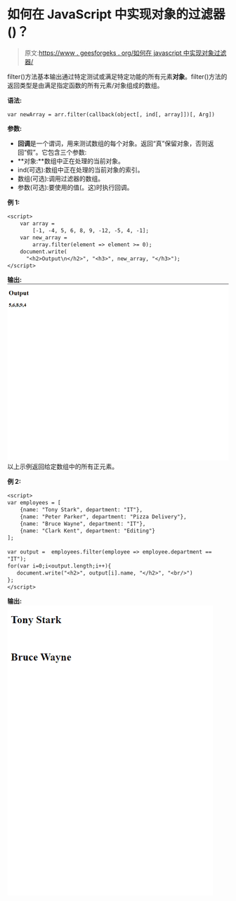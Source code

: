 # 如何在 JavaScript 中实现对象的过滤器()？

> 原文:[https://www . geesforgeks . org/如何在 javascript 中实现对象过滤器/](https://www.geeksforgeeks.org/how-to-implement-a-filter-for-objects-in-javascript/)

filter()方法基本输出通过特定测试或满足特定功能的所有元素**对象**。filter()方法的返回类型是由满足指定函数的所有元素/对象组成的数组。

**语法:**

```
var newArray = arr.filter(callback(object[, ind[, array]])[, Arg])
```

**参数:**

*   **回调**是一个谓词，用来测试数组的每个对象。返回“真”保留对象，否则返回“假”。它包含三个参数:
*   **对象:**数组中正在处理的当前对象。
*   ind(可选):数组中正在处理的当前对象的索引。
*   数组(可选):调用过滤器的数组。
*   参数(可选):要使用的值(。这)时执行回调。

**例 1:**

```
<script>
    var array = 
        [-1, -4, 5, 6, 8, 9, -12, -5, 4, -1];
    var new_array = 
        array.filter(element => element >= 0);
    document.write(
      "<h2>Output\n</h2>", "<h3>", new_array, "</h3>");
</script>
```

**输出:**
![](img/87e7d213397c6650118e73523f4be88f.png)
以上示例返回给定数组中的所有正元素。

**例 2:**

```
<script>
var employees = [
    {name: "Tony Stark", department: "IT"},
    {name: "Peter Parker", department: "Pizza Delivery"},
    {name: "Bruce Wayne", department: "IT"},
    {name: "Clark Kent", department: "Editing"}
];

var output =  employees.filter(employee => employee.department == "IT");
for(var i=0;i<output.length;i++){
   document.write("<h2>", output[i].name, "</h2>", "<br/>")
};
</script>
```

**输出:**
![](img/6d8dee6e67e87d42061fbd5d8f8eaebe.png)